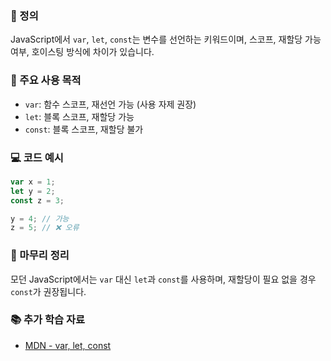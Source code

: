 ### 📘 정의

JavaScript에서 `var`, `let`, `const`는 변수를 선언하는 키워드이며, 스코프, 재할당 가능 여부, 호이스팅 방식에 차이가 있습니다.

### 🎯 주요 사용 목적

- `var`: 함수 스코프, 재선언 가능 (사용 자제 권장)
- `let`: 블록 스코프, 재할당 가능
- `const`: 블록 스코프, 재할당 불가

### 💻 코드 예시

```js
var x = 1;
let y = 2;
const z = 3;

y = 4; // 가능
z = 5; // ❌ 오류
```

### 🧩 마무리 정리

모던 JavaScript에서는 `var` 대신 `let`과 `const`를 사용하며, 재할당이 필요 없을 경우 `const`가 권장됩니다.

### 📚 추가 학습 자료

- [MDN - var, let, const](https://developer.mozilla.org/ko/docs/Web/JavaScript/Reference/Statements/var)
